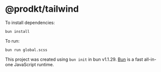 # @prodkt/tailwind

To install dependencies:

```bash
bun install
```

To run:

```bash
bun run global.scss
```

This project was created using `bun init` in bun v1.1.29. [Bun](https://bun.sh) is a fast all-in-one JavaScript runtime.
